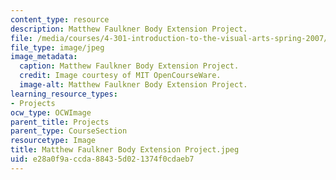 ```yaml
---
content_type: resource
description: Matthew Faulkner Body Extension Project.
file: /media/courses/4-301-introduction-to-the-visual-arts-spring-2007/e28a0f9accda88435d021374f0cdaeb7_MatthewFaulknerBodyExtensionProject.jpeg
file_type: image/jpeg
image_metadata:
  caption: Matthew Faulkner Body Extension Project.
  credit: Image courtesy of MIT OpenCourseWare.
  image-alt: Matthew Faulkner Body Extension Project.
learning_resource_types:
- Projects
ocw_type: OCWImage
parent_title: Projects
parent_type: CourseSection
resourcetype: Image
title: Matthew Faulkner Body Extension Project.jpeg
uid: e28a0f9a-ccda-8843-5d02-1374f0cdaeb7
---
```

